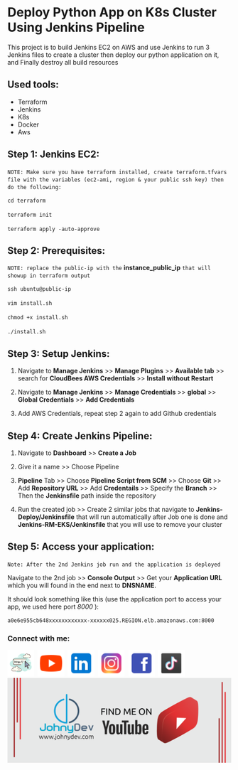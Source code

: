 
# Deploy Python App on K8s Cluster Using Jenkins Pipeline

This project is to build Jenkins EC2 on AWS and use Jenkins to run 3 Jenkins files to create a cluster then deploy our python application on it, and Finally destroy all build resources

## Used tools:
-	 Terraform
-	Jenkins
-	K8s
-	Docker
-	Aws


## Step 1: Jenkins EC2:

`NOTE: Make sure you have terraform installed, create terraform.tfvars file with the variables (ec2-ami, region & your public ssh key) then do the following:`

```
cd terraform

terraform init

terraform apply -auto-approve
```

## Step 2: Prerequisites:

`NOTE: replace the public-ip with the` **instance_public_ip** `that will showup in terraform output`

```
ssh ubuntu@public-ip

vim install.sh

chmod +x install.sh

./install.sh
```

## Step 3: Setup Jenkins:

1. Navigate to **Manage Jenkins** >> **Manage Plugins** >> **Available tab** >> search for **CloudBees AWS Credentials** >> **Install without Restart**

2. Navigate to **Manage Jenkins** >> **Manage Credentials** >> **global** >> **Global Credentials** >> **Add Credentials**

3. Add AWS Credentials, repeat step 2 again to add Github credentials

## Step 4: Create Jenkins Pipeline:

1. Navigate to **Dashboard** >> **Create a Job**

2. Give it a name >> Choose Pipeline

3. **Pipeline** Tab >> Choose **Pipeline Script from SCM** >> Choose **Git** >> Add **Repository URL** >> Add **Credentails** >> Specify the **Branch** >> Then the **Jenkinsfile** path inside the repository

4. Run the created job >> Create 2 similar jobs that navigate to **Jenkins-Deploy/Jenkinsfile** that will run automatically after Job one is done and **Jenkins-RM-EKS/Jenkinsfile** that you will use to remove your cluster

## Step 5: Access your application:

`Note: After the 2nd Jenkins job run and the application is deployed`

Navigate to the 2nd job >> **Console Output** >> Get your **Application URL** which you will found in the end next to **DNSNAME**.

It should look something like this (use the application port to access your app, we used here port _8000_ ):

```
a0e6e955cb648xxxxxxxxxxxx-xxxxxx025.REGION.elb.amazonaws.com:8000
```
### Connect with me:

<a href="https://johnydev.com/" target="_blank"><img src="icons/icons8-website-100.png" width="60px"></a>&nbsp;
<a href="https://www.youtube.com/@JohnyDev" target="_blank"><img src="icons/icons8-youtube-48.png" width="60px"></a>&nbsp;
<a href="https://www.linkedin.com/in/johnbedeir/" target="_blank"><img src="icons/icons8-linkedin-48.png" width="60px"></a>&nbsp;
<a href="https://www.instagram.com/johnbedeir/" target="_blank"><img src="icons/icons8-instagram-48.png" width="60px"></a>&nbsp;
<a href="https://www.facebook.com/profile.php?id=100064050812806" target="_blank"><img src="icons/icons8-facebook-48.png" width="60px"></a>&nbsp;
<a href="https://www.tiktok.com/@johnydev2" target="_blank"><img src="icons/icons8-tiktok-48.png" width="60 px"></a>&nbsp;
<img src="icons/youtube.png">

[course]: https://www.youtube.com/@JohnyDev


